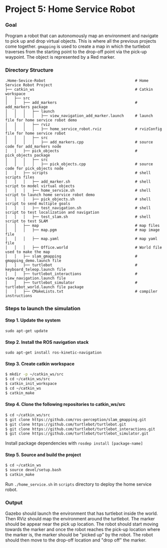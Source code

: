# Project 5: Home Service Robot

### Goal
Program a robot that can autonomously map an environment and navigate to pick up and drop virtual objects.
This is where all the previous projects come together. `gmapping` is used to create a map in which the turtlebot traverses from the starting point to the drop-off point via the pick-up waypoint. The object is represented by a Red marker.



### Directory Structure

```
.Home-Sevice-Robot                                        # Home Service Robot Project
├── catkin_ws                                             # Catkin workspace
│   ├── src
│   │   ├── add_markers                                   # add_markers package        
│   │   │   ├── launch
│   │   │   │   ├── view_navigation_add_marker.launch     # launch file for home service robot demo
│   │   │   ├── rviz
│   │   │   │   ├── home_service_robot.rviz               # rvizConfig file for home service robot 
│   │   │   ├── src
│   │   │   │   ├── add_markers.cpp                       # source code for add_markers node
│   │   ├── pick_objects                                  # pick_objects package     
│   │   │   ├── src
│   │   │   │   ├── pick_objects.cpp                      # source code for pick_objects node 
│   │   ├── scripts                                       # shell scripts files
│   │   │   ├── add_marker.sh                             # shell script to model virtual objects  
│   │   │   ├── home_service.sh                           # shell script to launch home service robot demo  
│   │   │   ├── pick_objects.sh                           # shell script to send multiple goals  
│   │   │   ├── test_navigation.sh                        # shell script to test localization and navigation
│   │   │   ├── test_slam.sh                              # shell script to test SLAM
│   │   ├── map                                           # map files
│   │   │   ├── map.pgm                                   # map image file  
│   │   │   ├── map.yaml                                  # map yaml file  
│   │   │   ├── Office.world                              # World file used to make the map  
│   │   ├── slam_gmapping                                 # gmapping_demo.launch file
│   │   ├── turtlebot                                     # keyboard_teleop.launch file
│   │   ├── turtlebot_interactions                        # view_navigation.launch file
│   │   ├── turtlebot_simulator                           # turtlebot_world.launch file package        
│   │   ├── CMakeLists.txt                                # compiler instructions

```

### Steps to launch the simulation

#### Step 1. Update the system
`sudo apt-get update`

#### Step 2. Install the ROS navigation stack
`sudo apt-get install ros-kinetic-navigation`

#### Step 3. Create catkin workspace
```sh
$ mkdir -p ~/catkin_ws/src
$ cd ~/catkin_ws/src
$ catkin_init_workspace
$ cd ~/catkin_ws
$ catkin_make
```
#### Step 4. Clone the following repositories to catkin_ws/src
```sh
$ cd ~/catkin_ws/src
$ git clone https://github.com/ros-perception/slam_gmapping.git
$ git clone https://github.com/turtlebot/turtlebot.git
$ git clone https://github.com/turtlebot/turtlebot_interactions.git
$ git clone https://github.com/turtlebot/turtlebot_simulator.git
```
Install package dependencies with `rosdep install [package-name]`

#### Step 5. Source and build the project
```sh
$ cd ~/catkin_ws
$ source devel/setup.bash
$ catkin_make
```
Run `./home_service.sh` in `scripts` directory to deploy the home service robot.

### Output
Gazebo should launch the environment that has turtlebot inside the world. Then RViz should map the environment around the turtlebot. The marker should be appear near the pick up location. The robot should start moving towards the marker and once the robot reaches the pick-up location where the marker is, the marker should be "picked up" by the robot. The robot should then move to the drop-off location and "drop off" the marker.